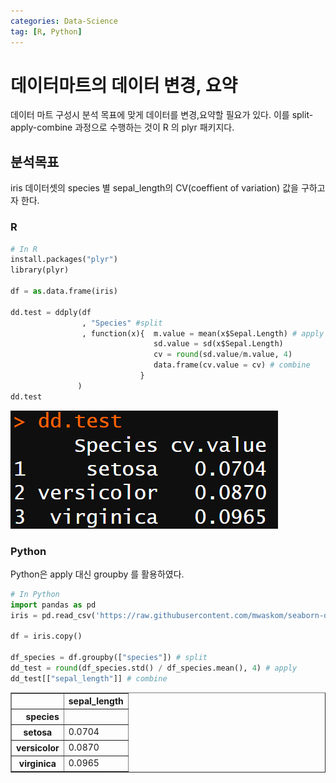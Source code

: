 ```yaml
---
categories: Data-Science
tag: [R, Python]
---
```


# 데이터마트의 데이터 변경, 요약

데이터 마트 구성시 분석 목표에 맞게 데이터를 변경,요약할 필요가 있다.
이를 split-apply-combine 과정으로 수행하는 것이 R 의 plyr 패키지다.

## 분석목표

iris 데이터셋의 species 별 sepal_length의 CV(coeffient of variation) 값을 구하고자 한다.

### R

```python
# In R
install.packages("plyr")
library(plyr)

df = as.data.frame(iris)

dd.test = ddply(df
                , "Species" #split
                , function(x){  m.value = mean(x$Sepal.Length) # apply
                                sd.value = sd(x$Sepal.Length)
                                cv = round(sd.value/m.value, 4)
                                data.frame(cv.value = cv) # combine
                             }
               )
dd.test
```

![result](/assets/images/plyr/plyr.png)

### Python

Python은 apply 대신 groupby 를 활용하였다.

```python
# In Python
import pandas as pd
iris = pd.read_csv('https://raw.githubusercontent.com/mwaskom/seaborn-data/master/iris.csv')

df = iris.copy()

df_species = df.groupby(["species"]) # split
dd_test = round(df_species.std() / df_species.mean(), 4) # apply
dd_test[["sepal_length"]] # combine
```

<div>
<style scoped>
    .dataframe tbody tr th:only-of-type {
        vertical-align: middle;
    }

    .dataframe tbody tr th {
        vertical-align: top;
    }

    .dataframe thead th {
        text-align: right;
    }

</style>
<table border="1" class="dataframe">
  <thead>
    <tr style="text-align: right;">
      <th></th>
      <th>sepal_length</th>
    </tr>
    <tr>
      <th>species</th>
      <th></th>
    </tr>
  </thead>
  <tbody>
    <tr>
      <th>setosa</th>
      <td>0.0704</td>
    </tr>
    <tr>
      <th>versicolor</th>
      <td>0.0870</td>
    </tr>
    <tr>
      <th>virginica</th>
      <td>0.0965</td>
    </tr>
  </tbody>
</table>
</div>
